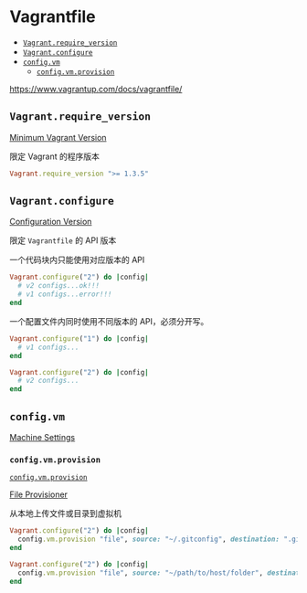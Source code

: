 <!-- #vagrantfile -->
<!-- omit in toc -->
# Vagrantfile

- [`Vagrant.require_version`](#vagrantrequireversion)
- [`Vagrant.configure`](#vagrantconfigure)
- [`config.vm`](#configvm)
  - [`config.vm.provision`](#configvmprovision)

<https://www.vagrantup.com/docs/vagrantfile/>

## `Vagrant.require_version`

[Minimum Vagrant Version](https://www.vagrantup.com/docs/vagrantfile/vagrant_version.html)

限定 Vagrant 的程序版本

```ruby
Vagrant.require_version ">= 1.3.5"
```

## `Vagrant.configure`

[Configuration Version](https://www.vagrantup.com/docs/vagrantfile/version.html)

限定 `Vagrantfile` 的 API 版本

一个代码块内只能使用对应版本的 API

```ruby
Vagrant.configure("2") do |config|
  # v2 configs...ok!!!
  # v1 configs...error!!!
end
```

一个配置文件内同时使用不同版本的 API，必须分开写。

```ruby
Vagrant.configure("1") do |config|
  # v1 configs...
end

Vagrant.configure("2") do |config|
  # v2 configs...
end
```

## `config.vm`

[Machine Settings](https://www.vagrantup.com/docs/vagrantfile/machine_settings.html)

### `config.vm.provision`

[`config.vm.provision`](https://www.vagrantup.com/docs/vagrantfile/machine_settings.html#config-vm-provision)

[File Provisioner](https://www.vagrantup.com/docs/provisioning/file.html)

从本地上传文件或目录到虚拟机

```ruby
Vagrant.configure("2") do |config|
  config.vm.provision "file", source: "~/.gitconfig", destination: ".gitconfig"
end
```

```ruby
Vagrant.configure("2") do |config|
  config.vm.provision "file", source: "~/path/to/host/folder", destination: "$HOME/remote/newfolder"
end
```
